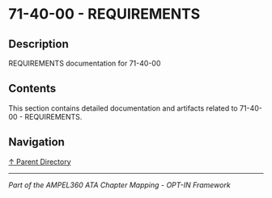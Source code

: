 # 71-40-00 - REQUIREMENTS

## Description

REQUIREMENTS documentation for 71-40-00

## Contents

This section contains detailed documentation and artifacts related to 71-40-00 - REQUIREMENTS.

## Navigation

[↑ Parent Directory](../README.md)

---

*Part of the AMPEL360 ATA Chapter Mapping - OPT-IN Framework*
